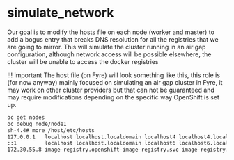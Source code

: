 simulate_network
================

Our goal is to modify the hosts file on each node (worker and master) to add a bogus entry that breaks DNS resolution for all the registries that we are going to mirror.  This will simulate the cluster running in an air gap configuration, although network access will be possible elsewhere, the cluster will be unable to access the docker registries

!!! important
    The host file (on Fyre) will look something like this, this role is (for now anyway) mainly focused on simulating an air gap cluster in Fyre, it may work on other cluster providers but that can not be guaranteed and may require modifications depending on the specific way OpenShift is set up.


```bash
oc get nodes
oc debug node/node1
sh-4.4# more /host/etc/hosts
127.0.0.1   localhost localhost.localdomain localhost4 localhost4.localdomain4
::1         localhost localhost.localdomain localhost6 localhost6.localdomain6
172.30.55.8 image-registry.openshift-image-registry.svc image-registry.openshift-image-registry.svc.cluster.local # openshift-generated-node-resolver
```
